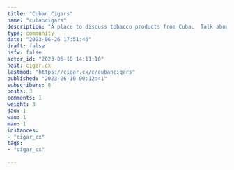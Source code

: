 ```yaml
---
title: "Cuban Cigars" 
name: "cubancigars"
description: "A place to discuss tobacco products from Cuba.  Talk about brands, marcas, blends, farm rolls, and vendors."
type: community
date: "2023-06-26 17:51:46"
draft: false
nsfw: false
actor_id: "2023-06-10 14:11:10"
host: cigar.cx
lastmod: "https://cigar.cx/c/cubancigars"
published: "2023-06-10 00:12:41"
subscribers: 8
posts: 3
comments: 1
weight: 3
dau: 1
wau: 1
mau: 1
instances:
- "cigar_cx"
tags: 
- "cigar_cx"

---
```

